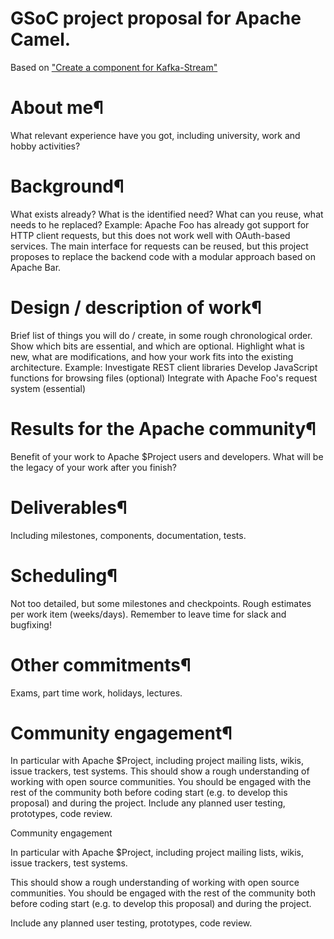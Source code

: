 # GSoC project proposal for Apache Camel.
Based on ["Create a component for Kafka-Stream"](https://issues.apache.org/jira/browse/CAMEL-10652)

# About me¶
What relevant experience have you got, including university, work and hobby activities?
# Background¶
What exists already? What is the identified need? What can you reuse, what needs to he replaced?
Example: Apache Foo has already got support for HTTP client requests, but this does not work well with OAuth-based services. The main interface for requests can be reused, but this project proposes to replace the backend code with a modular approach based on Apache Bar.
# Design / description of work¶
Brief list of things you will do / create, in some rough chronological order.
Show which bits are essential, and which are optional. Highlight what is new, what are modifications, and how your work fits into the existing architecture.
Example:
Investigate REST client libraries
Develop JavaScript functions for browsing files (optional)
Integrate with Apache Foo's request system (essential)
# Results for the Apache community¶
Benefit of your work to Apache $Project users and developers. What will be the legacy of your work after you finish?
# Deliverables¶
Including milestones, components, documentation, tests.
# Scheduling¶
Not too detailed, but some milestones and checkpoints. Rough estimates per work item (weeks/days). Remember to leave time for slack and bugfixing!
# Other commitments¶
Exams, part time work, holidays, lectures.
# Community engagement¶
In particular with Apache $Project, including project mailing lists, wikis, issue trackers, test systems.
This should show a rough understanding of working with open source communities. You should be engaged with the rest of the community both before coding start (e.g. to develop this proposal) and during the project.
Include any planned user testing, prototypes, code review.

Community engagement

In particular with Apache $Project, including project mailing lists, wikis, issue trackers, test systems.

This should show a rough understanding of working with open source communities. You should be engaged with the rest of the community both before coding start (e.g. to develop this proposal) and during the project.

Include any planned user testing, prototypes, code review.
